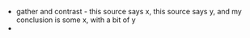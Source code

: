 - gather and contrast - this source says x, this source says y, and my conclusion is some x, with a bit of y
- 